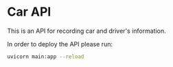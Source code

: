 # Car API

This is an API for recording car and driver's information.

In order to deploy the API please run:
```bash
uvicorn main:app --reload
```